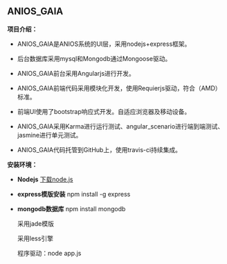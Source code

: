 ## ANIOS_GAIA ##

**项目介绍：**



- ANIOS_GAIA是ANIOS系统的UI层，采用nodejs+express框架。

- 后台数据库采用mysql和Mongodb通过Mongoose驱动。

- ANIOS_GAIA前台采用Angularjs进行开发。

- ANIOS_GAIA前端代码采用模块化开发，使用Requierjs驱动，符合（AMD）标准。

- 前端UI使用了bootstrap响应式开发。自适应浏览器及移动设备。

- ANIOS_GAIA采用Karma进行运行测试、angular_scenario进行端到端测试、jasmine进行单元测试。

- ANIOS_GAIA代码托管到GitHub上，使用travis-ci持续集成。

**安装环境：**

- **Nodejs** [下载node.js](http://nodejs.org/)

- **express模版安装** npm install -g express

- **mongodb数据库** npm install mongodb
  
  采用jade模版

  采用less引擎

  程序驱动：node app.js

  


